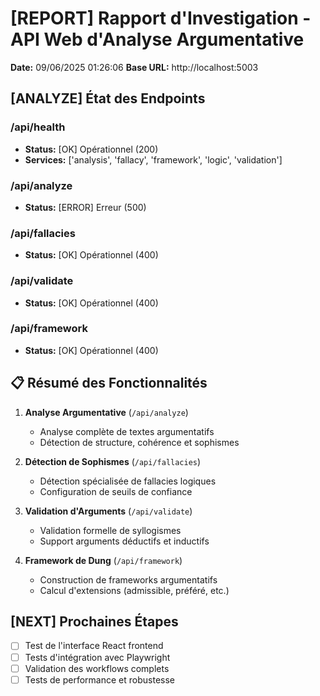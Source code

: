 # [REPORT] Rapport d'Investigation - API Web d'Analyse Argumentative

**Date:** 09/06/2025 01:26:06
**Base URL:** http://localhost:5003

## [ANALYZE] État des Endpoints

### /api/health
- **Status:** [OK] Opérationnel (200)
- **Services:** ['analysis', 'fallacy', 'framework', 'logic', 'validation']

### /api/analyze
- **Status:** [ERROR] Erreur (500)

### /api/fallacies
- **Status:** [OK] Opérationnel (400)

### /api/validate
- **Status:** [OK] Opérationnel (400)

### /api/framework
- **Status:** [OK] Opérationnel (400)


## 📋 Résumé des Fonctionnalités

1. **Analyse Argumentative** (`/api/analyze`)
   - Analyse complète de textes argumentatifs
   - Détection de structure, cohérence et sophismes

2. **Détection de Sophismes** (`/api/fallacies`)
   - Détection spécialisée de fallacies logiques
   - Configuration de seuils de confiance

3. **Validation d'Arguments** (`/api/validate`)
   - Validation formelle de syllogismes
   - Support arguments déductifs et inductifs

4. **Framework de Dung** (`/api/framework`)
   - Construction de frameworks argumentatifs
   - Calcul d'extensions (admissible, préféré, etc.)

## [NEXT] Prochaines Étapes

- [ ] Test de l'interface React frontend
- [ ] Tests d'intégration avec Playwright
- [ ] Validation des workflows complets
- [ ] Tests de performance et robustesse
